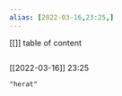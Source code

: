 ```yaml
---
alias: [2022-03-16,23:25,]
---
```

[[]]
table of content
```toc
```

[[2022-03-16]] 23:25

```query
"herat"
```